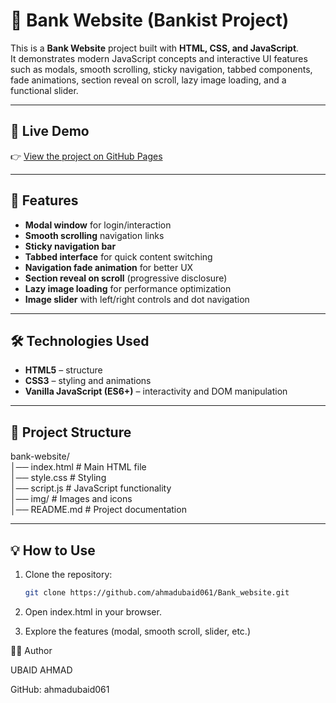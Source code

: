 # 🏦 Bank Website (Bankist Project)

This is a **Bank Website** project built with **HTML, CSS, and JavaScript**.  
It demonstrates modern JavaScript concepts and interactive UI features such as modals, smooth scrolling, sticky navigation, tabbed components, fade animations, section reveal on scroll, lazy image loading, and a functional slider.

---

## 🚀 Live Demo

👉 [View the project on GitHub Pages](https://ahmadubaid061.github.io/Bank_website/)

---

## 📌 Features

- **Modal window** for login/interaction  
- **Smooth scrolling** navigation links  
- **Sticky navigation bar**  
- **Tabbed interface** for quick content switching  
- **Navigation fade animation** for better UX  
- **Section reveal on scroll** (progressive disclosure)  
- **Lazy image loading** for performance optimization  
- **Image slider** with left/right controls and dot navigation  

---

## 🛠️ Technologies Used

- **HTML5** – structure  
- **CSS3** – styling and animations  
- **Vanilla JavaScript (ES6+)** – interactivity and DOM manipulation  

---

## 📂 Project Structure

bank-website/ <br>
│── index.html # Main HTML file<br>
│── style.css # Styling<br>
│── script.js # JavaScript functionality<br>
│── img/ # Images and icons<br>
│── README.md # Project documentation<br>

---

## 💡 How to Use

1. Clone the repository:
   ```bash
   git clone https://github.com/ahmadubaid061/Bank_website.git
2. Open index.html in your browser.

3. Explore the features (modal, smooth scroll, slider, etc.)

👨‍💻 Author

UBAID AHMAD

GitHub: ahmadubaid061
